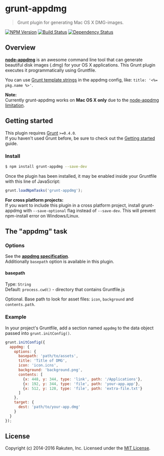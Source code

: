 # grunt-appdmg
> Grunt plugin for generating Mac OS X DMG-images.

[![NPM Version][npm-image]][npm-url]
[![Build Status][travis-image]][travis-url]
[![Dependency Status][deps-image]][deps-url]

## Overview
**[node-appdmg](https://github.com/LinusU/node-appdmg)** is an awesome command line tool that can generate beautiful disk images (.dmg) for your OS X applications.
This Grunt plugin executes it programmatically using Gruntfile.

You can use [Grunt template strings](http://gruntjs.com/api/grunt.template) in the appdmg config, like: `title: '<%= pkg.name %>'`.

**Note:**  
Currently grunt-appdmg works on **Mac OS X only** due to the [node-appdmg limitation](https://github.com/LinusU/node-appdmg/issues/14).

## Getting started

This plugin requires [Grunt](http://gruntjs.com/) `>=0.4.0`.  
If you haven't used Grunt before, be sure to check out the [Getting started](http://gruntjs.com/getting-started) guide.

### Install
```sh
$ npm install grunt-appdmg --save-dev
```

Once the plugin has been installed, it may be enabled inside your Gruntfile with this line of JavaScript:

```js
grunt.loadNpmTasks('grunt-appdmg');
```

**For cross platform projects:**  
If you want to include this plugin in a cross platform project, install grunt-appdmg with `--save-optional` flag instead of `--save-dev`.
This will prevent npm-install error on Windows/Linux.

## The "appdmg" task

### Options
See the **[appdmg specification](https://github.com/LinusU/node-appdmg#json-input)**.  
Additionally `basepath` option is available in this plugin.

#### basepath
Type: `String`  
Default: `process.cwd()` - directory that contains Gruntfile.js

Optional. Base path to look for asset files: `icon`, `background` and `contents.path`.

### Example
In your project's Gruntfile, add a section named `appdmg` to the data object passed into `grunt.initConfig()`.

```js
grunt.initConfig({
  appdmg: {
    options: {
      basepath: 'path/to/assets',
      title: 'Title of DMG',
      icon: 'icon.icns',
      background: 'background.png',
      contents: [
        {x: 448, y: 344, type: 'link', path: '/Applications'},
        {x: 192, y: 344, type: 'file', path: 'your-app.app'},
        {x: 512, y: 128, type: 'file', path: 'extra-file.txt'}
      ]
    },
    target: {
      dest: 'path/to/your-app.dmg'
    }
  }
});
```

## License
Copyright (c) 2014-2016 Rakuten, Inc.
Licensed under the [MIT License](LICENSE).

[npm-image]: https://img.shields.io/npm/v/grunt-appdmg.svg
[npm-url]: https://www.npmjs.com/package/grunt-appdmg
[travis-image]: https://travis-ci.org/rakuten-frontend/grunt-appdmg.svg?branch=master
[travis-url]: https://travis-ci.org/rakuten-frontend/grunt-appdmg
[deps-image]: https://david-dm.org/rakuten-frontend/grunt-appdmg.svg
[deps-url]: https://david-dm.org/rakuten-frontend/grunt-appdmg
